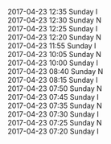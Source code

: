 2017-04-23 12:35 Sunday  I  
2017-04-23 12:30 Sunday  N  
2017-04-23 12:25 Sunday  I  
2017-04-23 12:20 Sunday  N  
2017-04-23 11:55 Sunday  I  
2017-04-23 10:05 Sunday  N  
2017-04-23 10:00 Sunday  I  
2017-04-23 08:40 Sunday  N  
2017-04-23 08:15 Sunday  I  
2017-04-23 07:50 Sunday  N  
2017-04-23 07:45 Sunday  I  
2017-04-23 07:35 Sunday  N  
2017-04-23 07:30 Sunday  I  
2017-04-23 07:25 Sunday  N  
2017-04-23 07:20 Sunday  I  
